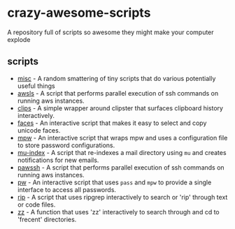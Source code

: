 crazy-awesome-scripts
=====================

A repository full of scripts so awesome they might make your computer explode

scripts
-------

* [misc](misc) - A random smattering of tiny scripts that do various potentially useful things
* [awsls](awsls) - A script that performs parallel execution of ssh commands on running aws instances.
* [clips](clips) - A simple wrapper around clipster that surfaces clipboard history interactively.
* [faces](faces) - An interactive script that makes it easy to select and copy unicode faces.
* [mpw](mpw) - An interactive script that wraps mpw and uses a configuration file to store password configurations.
* [mu-index](mu-index) - A script that re-indexes a mail directory using `mu` and creates notifications for new emails.
* [pawssh](pawssh) - A script that performs parallel execution of ssh commands on running aws instances.
* [pw](pw) - An interactive script that uses `pass` and `mpw` to provide a single interface to access all passwords.
* [rip](rip) - A script that uses ripgrep interactively to search or 'rip' through text or code files.
* [zz](zz) - A function that uses 'zz' interactively to search through and cd to 'frecent' directories.
